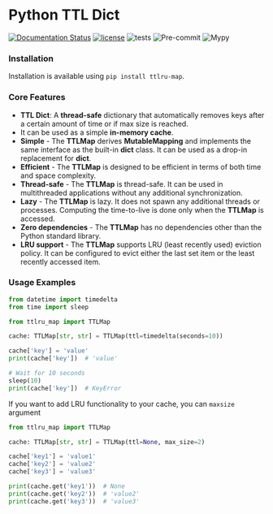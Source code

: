 # Python TTL Dict

[![Documentation Status](https://readthedocs.org/projects/python-ttl-dict/badge/?version=latest)](https://python-ttl-dict.readthedocs.io/en/latest/?badge=latest)
[![license](https://img.shields.io/github/license/zoola969/python_ttlru_map.svg)](https://github.com/zoola969/python_ttlru_map/blob/main/LICENSE)
![tests](https://github.com/zoola969/python_ttlru_map/actions/workflows/tests.yml/badge.svg?branch=master)
![Pre-commit](https://img.shields.io/badge/pre--commit-enabled-brightgreen?logo=pre-commit&logoColor=white)
![Mypy](https://img.shields.io/badge/mypy-checked-blue)
### Installation

Installation is available using `pip install ttlru-map`.

### Core Features

* **TTL Dict**: A **thread-safe** dictionary that automatically removes keys after a certain amount of time or if max
  size is reached.
* It can be used as a simple **in-memory cache**.
* **Simple** - The **TTLMap** derives **MutableMapping** and implements the same interface as the built-in **dict**
  class. It can be used as a drop-in replacement for **dict**.
* **Efficient** - The **TTLMap** is designed to be efficient in terms of both time and space complexity.
* **Thread-safe** - The **TTLMap** is thread-safe. It can be used in multithreaded applications without any additional
  synchronization.
* **Lazy** - The **TTLMap** is lazy. It does not spawn any additional threads or processes. Computing the time-to-live
  is done only when the **TTLMap** is accessed.
* **Zero dependencies** - The **TTLMap** has no dependencies other than the Python standard library.
* **LRU support** - The **TTLMap** supports LRU (least recently used) eviction policy. It can be configured to evict
  either the last set item or the least recently accessed item.


### Usage Examples

```python
from datetime import timedelta
from time import sleep

from ttlru_map import TTLMap

cache: TTLMap[str, str] = TTLMap(ttl=timedelta(seconds=10))

cache['key'] = 'value'
print(cache['key'])  # 'value'

# Wait for 10 seconds
sleep(10)
print(cache['key'])  # KeyError
```

If you want to add LRU functionality to your cache, you can `maxsize` argument

```python
from ttlru_map import TTLMap

cache: TTLMap[str, str] = TTLMap(ttl=None, max_size=2)

cache['key1'] = 'value1'
cache['key2'] = 'value2'
cache['key3'] = 'value3'

print(cache.get('key1'))  # None
print(cache.get('key2'))  # 'value2'
print(cache.get('key3'))  # 'value3'
```
